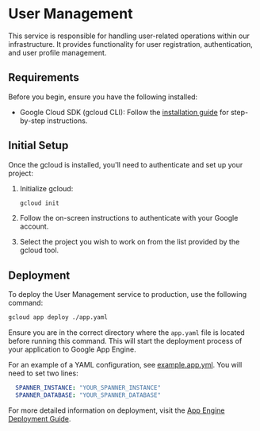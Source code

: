 # User Management

This service is responsible for handling user-related operations within our infrastructure. It provides functionality for user registration, authentication, and user profile management.

## Requirements

Before you begin, ensure you have the following installed:
- Google Cloud SDK (gcloud CLI): Follow the [installation guide](https://cloud.google.com/sdk/docs/installing) for step-by-step instructions.

## Initial Setup

Once the gcloud is installed, you'll need to authenticate and set up your project:

1. Initialize gcloud:

   ```sh
   gcloud init
   ```

2. Follow the on-screen instructions to authenticate with your Google account.

3. Select the project you wish to work on from the list provided by the gcloud tool.

## Deployment

To deploy the User Management service to production, use the following command:

```sh
gcloud app deploy ./app.yaml
```

Ensure you are in the correct directory where the `app.yaml` file is located before running this command. This will start the deployment process of your application to Google App Engine.

For an example of a YAML configuration, see [example.app.yml](example.app.yml). You will need to set two lines:
```yml
  SPANNER_INSTANCE: "YOUR_SPANNER_INSTANCE"
  SPANNER_DATABASE: "YOUR_SPANNER_DATABASE"
```

For more detailed information on deployment, visit the [App Engine Deployment Guide](https://cloud.google.com/appengine/docs/standard/python3/deploying).
